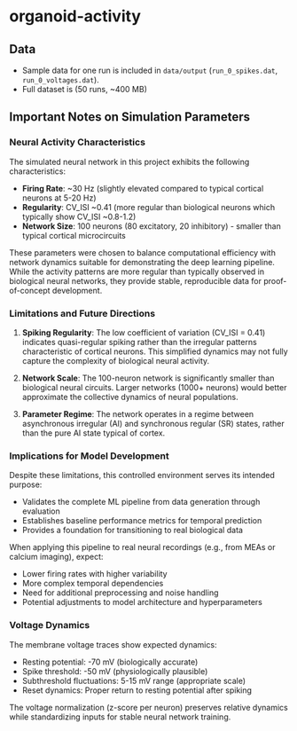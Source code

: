 # organoid-activity


## Data
- Sample data for one run is included in `data/output` (`run_0_spikes.dat`, `run_0_voltages.dat`).
- Full dataset is (50 runs, ~400 MB)

## Important Notes on Simulation Parameters

### Neural Activity Characteristics

The simulated neural network in this project exhibits the following characteristics:

- **Firing Rate**: ~30 Hz (slightly elevated compared to typical cortical neurons at 5-20 Hz)
- **Regularity**: CV_ISI ~0.41 (more regular than biological neurons which typically show CV_ISI ~0.8-1.2)
- **Network Size**: 100 neurons (80 excitatory, 20 inhibitory) - smaller than typical cortical microcircuits

These parameters were chosen to balance computational efficiency with network dynamics suitable for demonstrating the deep learning pipeline. While the activity patterns are more regular than typically observed in biological neural networks, they provide stable, reproducible data for proof-of-concept development.

### Limitations and Future Directions

1. **Spiking Regularity**: The low coefficient of variation (CV_ISI = 0.41) indicates quasi-regular spiking rather than the irregular patterns characteristic of cortical neurons. This simplified dynamics may not fully capture the complexity of biological neural activity.

2. **Network Scale**: The 100-neuron network is significantly smaller than biological neural circuits. Larger networks (1000+ neurons) would better approximate the collective dynamics of neural populations.

3. **Parameter Regime**: The network operates in a regime between asynchronous irregular (AI) and synchronous regular (SR) states, rather than the pure AI state typical of cortex.

### Implications for Model Development

Despite these limitations, this controlled environment serves its intended purpose:
- Validates the complete ML pipeline from data generation through evaluation
- Establishes baseline performance metrics for temporal prediction
- Provides a foundation for transitioning to real biological data

When applying this pipeline to real neural recordings (e.g., from MEAs or calcium imaging), expect:
- Lower firing rates with higher variability
- More complex temporal dependencies
- Need for additional preprocessing and noise handling
- Potential adjustments to model architecture and hyperparameters

### Voltage Dynamics

The membrane voltage traces show expected dynamics:
- Resting potential: -70 mV (biologically accurate)
- Spike threshold: -50 mV (physiologically plausible)
- Subthreshold fluctuations: 5-15 mV range (appropriate scale)
- Reset dynamics: Proper return to resting potential after spiking

The voltage normalization (z-score per neuron) preserves relative dynamics while standardizing inputs for stable neural network training.